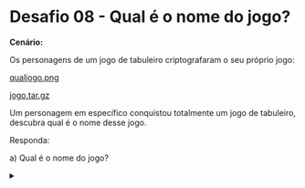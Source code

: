 # Desafio 08 - Qual é o nome do jogo?

**Cenário:**

Os personagens de um jogo de tabuleiro criptografaram o seu próprio jogo:

[qualjogo.png](qualjogo.png)

[jogo.tar.gz](jogo.tar.gz)

Um personagem em específico conquistou totalmente um jogo de tabuleiro, descubra qual é o nome desse jogo.

Responda:

a) Qual é o nome do jogo? 

<details><summary></summary>

Resposta:

SmallWorld
</details>
